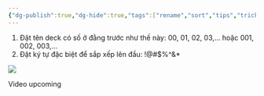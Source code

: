 ```yaml
---
{"dg-publish":true,"dg-hide":true,"tags":["rename","sort","tips","tricks"],"permalink":"/cach-sap-xep-deck-theo-thu-tu-tu-a-z/","hide":true,"dgPassFrontmatter":true}
---
```


1. Đặt tên deck có số ở đằng trước như thế này: 00, 01, 02, 03,… hoặc 001, 002, 003,…
2. Đặt ký tự đặc biệt để sắp xếp lên đầu: !@#$%^&*

![](https://i.imgur.com/Hx6bRB1.png)

Video upcoming